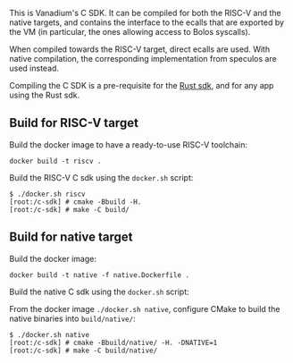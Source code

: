 This is Vanadium's C SDK. It can be compiled for both the RISC-V and the native targets, and contains the interface to the ecalls that are exported by the VM (in particular, the ones allowing access to Bolos syscalls).

When compiled towards the RISC-V target, direct ecalls are used. With native compilation, the corresponding implementation from speculos are used instead.

Compiling the C SDK is a pre-requisite for the [Rust sdk](../rust-sdk/), and for any app using the Rust sdk.

## Build for RISC-V target

Build the docker image to have a ready-to-use RISC-V toolchain:

```console
docker build -t riscv .
```

Build the RISC-V C sdk using the `docker.sh` script:

```console
$ ./docker.sh riscv
[root:/c-sdk] # cmake -Bbuild -H.
[root:/c-sdk] # make -C build/
```

## Build for native target

Build the docker image:

```console
docker build -t native -f native.Dockerfile .
```

Build the native C sdk using the `docker.sh` script:

From the docker image `./docker.sh native`, configure CMake to build the native binaries into `build/native/`:

```console
$ ./docker.sh native
[root:/c-sdk] # cmake -Bbuild/native/ -H. -DNATIVE=1
[root:/c-sdk] # make -C build/native/
```

